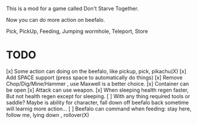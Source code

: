 This is a mod for a game called Don't Starve Together.

Now you can do more action on beefalo.

Pick, PickUp, Feeding, Jumping wormhole, Teleport, Store

# TODO 
[x] Some action can doing on the beefalo, like pickup, pick, pikachu(X)
[x] Add SPACE support (press space to automatically do things)
[x] Remove Chop/Dig/Mine/Hammer , use Maxwell is a better choice.
[x] Container can be open
[x] Attack can use weapon.
[x] When sleeping health regen faster, But not health regen except for sleeping.
[ ] With any thing required tools or saddle? Maybe is ability for character, fall down off beefalo back sometime will learnig more action...
[ ] Beefalo can command when feeding: stay here,  follow me, lying down , rollover(X)